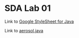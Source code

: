 ﻿# SDA Lab 01

Link to [Google StyleSheet for Java](https://google.github.io/styleguide/javaguide.html)

Link to [aerosol.java ](src/aerosol.java)
